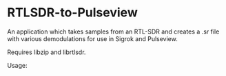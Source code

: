 # RTLSDR-to-Pulseview
An application which takes samples from an RTL-SDR and creates a .sr file with various demodulations for use in Sigrok and Pulseview.

Requires libzip and librtlsdr.

Usage:

~~~~Usage: ./rtl_sampler frequency [sample rate]~~~~
